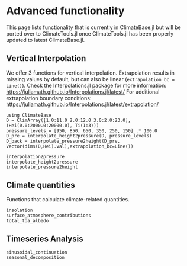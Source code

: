 # Advanced functionality
This page lists functionality that is currently in ClimateBase.jl but will be ported over to ClimateTools.jl once ClimateTools.jl has been properly updated to latest ClimateBase.jl.

## Vertical Interpolation
We offer 3 functions for vertical interpolation. Extrapolation results in missing values by default, but can also be linear (`extrapolation_bc = Line()`). Check the Interpolations.jl package for more information: https://juliamath.github.io/Interpolations.jl/latest/ For additional extrapolation boundary conditions: https://juliamath.github.io/Interpolations.jl/latest/extrapolation/

```@example main
using ClimateBase
D = ClimArray([1.0:11.0 2.0:12.0 3.0:2.0:23.0], (Hei(0.0:2000.0:20000.0), Ti(1:3)))
pressure_levels = [950, 850, 650, 350, 250, 150] .* 100.0
D_pre = interpolate_height2pressure(D, pressure_levels)
D_back = interpolate_pressure2height(D_pre, Vector(dims(D,Hei).val),extrapolation_bc=Line())
```

```@docs
interpolation2pressure
interpolate_height2pressure
interpolate_pressure2height
```

## Climate quantities
Functions that calculate climate-related quantities.
```@docs
insolation
surface_atmosphere_contributions
total_toa_albedo
```

## Timeseries Analysis
```@docs
sinusoidal_continuation
seasonal_decomposition
```
